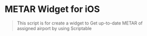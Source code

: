 # METAR Widget for iOS
> This script is for create a widget to Get up-to-date METAR of assigned airport by using Scriptable